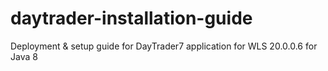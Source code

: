 # daytrader-installation-guide
Deployment &amp; setup guide for DayTrader7 application for WLS 20.0.0.6 for Java 8
